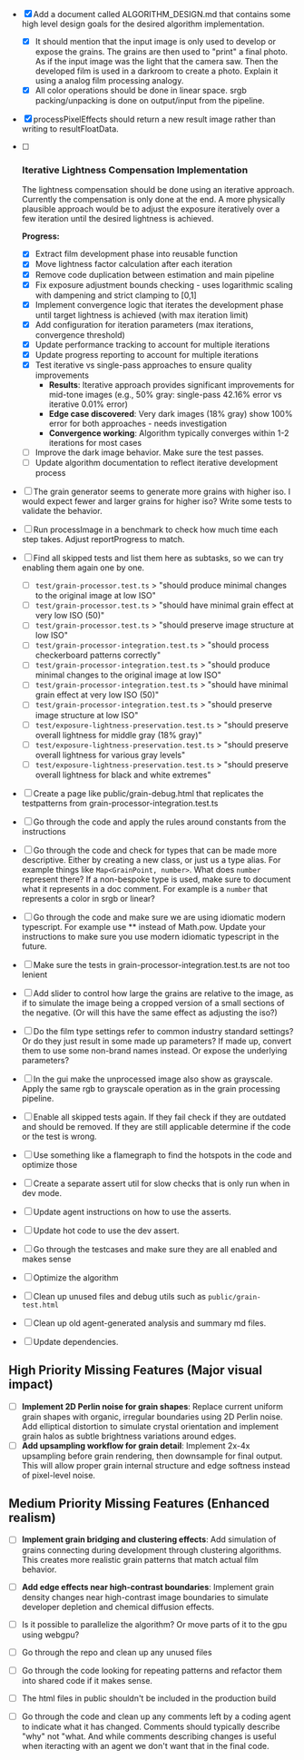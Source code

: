 - [x] Add a document called ALGORITHM_DESIGN.md that contains some high level design goals for the desired algorithm implementation.
  - [x] It should mention that the input image is only used to develop or expose the grains. The grains are then used to "print" a final photo. As if the input image was the light that the camera saw. Then the developed film is used in a darkroom to create a photo. Explain it using a analog film processing analogy.
  - [x] All color operations should be done in linear space. srgb packing/unpacking is done on output/input from the pipeline.
- [x] processPixelEffects should return a new result image rather than writing to resultFloatData.
- [ ] ### Iterative Lightness Compensation Implementation

  The lightness compensation should be done using an iterative approach. Currently the compensation is only done at the end. A more physically plausible approach would be to adjust the exposure iteratively over a few iteration until the desired lightness is achieved.

  **Progress:**
  - [x] Extract film development phase into reusable function
  - [x] Move lightness factor calculation after each iteration
  - [x] Remove code duplication between estimation and main pipeline 
  - [x] Fix exposure adjustment bounds checking - uses logarithmic scaling with dampening and strict clamping to [0,1]
  - [x] Implement convergence logic that iterates the development phase until target lightness is achieved (with max iteration limit)
  - [x] Add configuration for iteration parameters (max iterations, convergence threshold)
  - [x] Update performance tracking to account for multiple iterations
  - [x] Update progress reporting to account for multiple iterations
  - [x] Test iterative vs single-pass approaches to ensure quality improvements
    - **Results**: Iterative approach provides significant improvements for mid-tone images (e.g., 50% gray: single-pass 42.16% error vs iterative 0.01% error)
    - **Edge case discovered**: Very dark images (18% gray) show 100% error for both approaches - needs investigation
    - **Convergence working**: Algorithm typically converges within 1-2 iterations for most cases
  - [ ] Improve the dark image behavior. Make sure the test passes.
  - [ ] Update algorithm documentation to reflect iterative development process
- [ ] The grain generator seems to generate more grains with higher iso. I would expect fewer and larger grains for higher iso? Write some tests to validate the behavior.
- [ ] Run processImage in a benchmark to check how much time each step takes. Adjust reportProgress to match.
- [ ] Find all skipped tests and list them here as subtasks, so we can try enabling them again one by one.
  - [ ] `test/grain-processor.test.ts` > "should produce minimal changes to the original image at low ISO"
  - [ ] `test/grain-processor.test.ts` > "should have minimal grain effect at very low ISO (50)"  
  - [ ] `test/grain-processor.test.ts` > "should preserve image structure at low ISO"
  - [ ] `test/grain-processor-integration.test.ts` > "should process checkerboard patterns correctly"
  - [ ] `test/grain-processor-integration.test.ts` > "should produce minimal changes to the original image at low ISO"
  - [ ] `test/grain-processor-integration.test.ts` > "should have minimal grain effect at very low ISO (50)"
  - [ ] `test/grain-processor-integration.test.ts` > "should preserve image structure at low ISO" 
  - [ ] `test/exposure-lightness-preservation.test.ts` > "should preserve overall lightness for middle gray (18% gray)"
  - [ ] `test/exposure-lightness-preservation.test.ts` > "should preserve overall lightness for various gray levels"
  - [ ] `test/exposure-lightness-preservation.test.ts` > "should preserve overall lightness for black and white extremes"
- [ ] Create a page like public/grain-debug.html that replicates the testpatterns from grain-processor-integration.test.ts
- [ ] Go through the code and apply the rules around constants from the instructions
- [ ] Go through the code and check for types that can be made more descriptive. Either by creating a new class, or just us a type alias. For example things like `Map<GrainPoint, number>`. What does `number` represent there? If a non-bespoke type is used, make sure to document what it represents in a doc comment. For example is a `number` that represents a color in srgb or linear?
- [ ] Go through the code and make sure we are using idiomatic modern typescript. For example use ** instead of Math.pow. Update your instructions to make sure you use modern idiomatic typescript in the future.
- [ ] Make sure the tests in grain-processor-integration.test.ts are not too lenient
- [ ] Add slider to control how large the grains are relative to the image, as if to simulate the image being a cropped version of a small sections of the negative. (Or will this have the same effect as adjusting the iso?)
- [ ] Do the film type settings refer to common industry standard settings? Or do they just result in some made up parameters? If made up, convert them to use some non-brand names instead. Or expose the underlying parameters?
- [ ] In the gui make the unprocessed image also show as grayscale. Apply the same rgb to grayscale operation as in the grain processing pipeline.
- [ ] Enable all skipped tests again. If they fail check if they are outdated and should be removed. If they are still applicable determine if the code or the test is wrong.
- [ ] Use something like a flamegraph to find the hotspots in the code and optimize those
- [ ] Create a separate assert util for slow checks that is only run when in dev mode.
- [ ] Update agent instructions on how to use the asserts.
- [ ] Update hot code to use the dev assert.
- [ ] Go through the testcases and make sure they are all enabled and makes sense
- [ ] Optimize the algorithm
- [ ] Clean up unused files and debug utils such as `public/grain-test.html`
- [ ] Clean up old agent-generated analysis and summary md files.
- [ ] Update dependencies.

## High Priority Missing Features (Major visual impact)

- [ ] **Implement 2D Perlin noise for grain shapes**: Replace current uniform grain shapes with organic, irregular boundaries using 2D Perlin noise. Add elliptical distortion to simulate crystal orientation and implement grain halos as subtle brightness variations around edges.
- [ ] **Add upsampling workflow for grain detail**: Implement 2x-4x upsampling before grain rendering, then downsample for final output. This will allow proper grain internal structure and edge softness instead of pixel-level noise.

## Medium Priority Missing Features (Enhanced realism)

- [ ] **Implement grain bridging and clustering effects**: Add simulation of grains connecting during development through clustering algorithms. This creates more realistic grain patterns that match actual film behavior.
- [ ] **Add edge effects near high-contrast boundaries**: Implement grain density changes near high-contrast image boundaries to simulate developer depletion and chemical diffusion effects.


- [ ] Is it possible to parallelize the algorithm? Or move parts of it to the gpu using webgpu?
- [ ] Go through the repo and clean up any unused files
- [ ] Go through the code looking for repeating patterns and refactor them into shared code if it makes sense.
- [ ] The html files in public shouldn't be included in the production build
- [ ] Go through the code and clean up any comments left by a coding agent to indicate what it has changed. Comments should typically describe "why" not "what. And while comments describing changes is useful when iteracting with an agent we don't want that in the final code.
